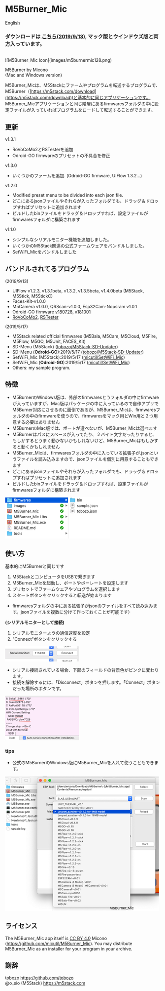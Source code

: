 # M5Burner_Mic
[English](README.md)
### ダウンロードは [こちら(2019/9/13)](http://micutil.com/download/M5Burner_Mic.zip), マック版とウインドウズ版と両方入っています。
<br>
![M5Burner_Mic Icon](images/m5burnermic128.png)

M5Burner by Micono<br>
(Mac and Windows version)

M5Burner_Micは、M5Stackにファームやプログラムを転送するプログラムで、M5Burner（[https://m5stack.com/download](https://m5stack.com/download))と基本的に同じアプリケーションです。 M5Burner_Micアプリケーションと同じ階層にあるfirmwaresフォルダの中に設定ファイルが入っていればプログラムをロードして転送することができます。

## 更新
v1.3.1

- RoVoCoMo2とRSTesterを追加
- Odroid-GO firmwareのプリセットの不具合を修正

v1.3.0

- いくつかのファームを追加. (Odroid-GO firmware, UIFlow 1.3.2...)

v1.2.0

- Modified preset menu to be divided into each json file.
- どこにあるjsonファイルやそれらが入ったフォルダでも、ドラッグ＆ドロップすればプリセットに追加されます
- ビルドしたbinファイルをドラッグ＆ドロップすれば、設定ファイルがfirmwaresフォルダに構築されます

v1.1.0

- シンプルなシリアルモニター機能を追加しました。
- いくつかのM5Stack関連の公式ファームウェアをバンドルしました。
- SetWiFi_Micをバンドルしました

## バンドルされてるプログラム

(2019/9/13)

- UIFlow v1.2.3, v1.3.1beta, v1.3.2, v1.3.5beta, v1.4.0beta (M5Stack, M5Stick, M5StickC)
- Faces-Kit-v1.0.0
- M5Camera v1.0.0, QRScan-v1.0.0, Esp32Cam-Nopsram v1.0.1
- Odroid-GO firmware [v180728](https://wiki.odroid.com/odroid_go/firmware_update_oldfw), [v181001](https://wiki.odroid.com/odroid_go/firmware_update)
- [RoVoCoMo2](https://github.com/micutil/M5Stack_RoVoCoMo2), [RSTester](https://github.com/micutil/M5Stack_RSTester)

(2019/5/17)

- M5Stack related official firmwares (M5Bala, M5Cam, M5Cloud, M5Fire, M5Flow, M5GO, M5Unit, FACES_Kit)
- SD-Menu (M5Stack) ([tobozo/M5Stack-SD-Updater](https://github.com/tobozo/M5Stack-SD-Updater))
- SD-Menu (**Odroid-GO**):2019/5/17 ([tobozo/M5Stack-SD-Updater](https://github.com/tobozo/M5Stack-SD-Updater))
- SetWiFi_Mic (M5Stack):2019/5/17 ([micutil/SetWiFi_Mic](https://github.com/micutil/M5Burner_Mic))
- SetWiFi_Mic (**Odroid-GO**):2019/5/17 ([micutil/SetWiFi_Mic](https://github.com/micutil/M5Burner_Mic))
- Others: my sample program.


## 特徴

- M5BurnerのWindows版は、外部のfirmwaresとうフォルダの中にfirmwareが入っていますが、Mac版はパッケージの中に入っているので自作アプリでM5Burner対応にさせるのに面倒であるが、M5Burner_Micは、firmwaresフォルダの中のfirmwareを使うので、firmwaresをマック用とWin用と２つ用意する必要はありません
- M5BurnerのMac版では、ポートが選べないが、M5Burner_Micは選べます
- M5Burnerはパスにスペースが入ってたり、２バイト文字だったりすると、もしかするとうまく動かないかもしれないけど、M5Burner_Micはもしかすると動くかもしれません
- M5Burner_Micは、firmwaresフォルダの中に入っている拡張子が.jsonというファイルを読み込みますので、jsonファイルを個別に用意することもできます
- どこにあるjsonファイルやそれらが入ったフォルダでも、ドラッグ＆ドロップすればプリセットに追加されます
- ビルドしたbinファイルをドラッグ＆ドロップすれば、設定ファイルがfirmwaresフォルダに構築されます

![Firmwares folder](images/firmwaresfolder.png)

## 使い方

基本的にM5Burnerと同じです

1. M5StackとコンピュータをUSBで繋ぎます
2. M5Burner_Micを起動し、ポートやボーレートを設定します
3. プリセットでファームウエアやプログラムを選択します
4. スタートボタンをクリックすると転送が始まります

- firmwaresフォルダの中にある拡張子がjsonのファイルをすべて読み込みます。jsonファイルを複数に分けて作っておくことが可能です）

**(シリアルモニターとして接続)**

1. シリアルモニターようの通信速度を設定
2. "Connect"ボタンをクリックする 

<img src="images/connect.png" width="240">

- シリアル接続されている場合、下部のフィールドの背景色がピンクに変わります。
- 接続を解除するには、「Disconnect」ボタンを押します。「Connect」ボタンだった場所のボタンです。

<img src="images/montor.png" width="240">

### tips
- 公式のM5BurnerのWindows版にM5Burner_Micを入れて使うこともできます。

<img src="images/preview.png" width="500">


## ライセンス

The M5Burner_Mic app itself is [CC BY 4.0](https://creativecommons.org/licenses/by/4.0/) Micono (https://github.com/micutil/M5Burner_Mic). You may distribute M5Burner_Mic as an installer for your program in your archive.


## 謝辞

tobozo           https://github.com/tobozo<br>
@o_sio (M5Stack) https://m5stack.com
